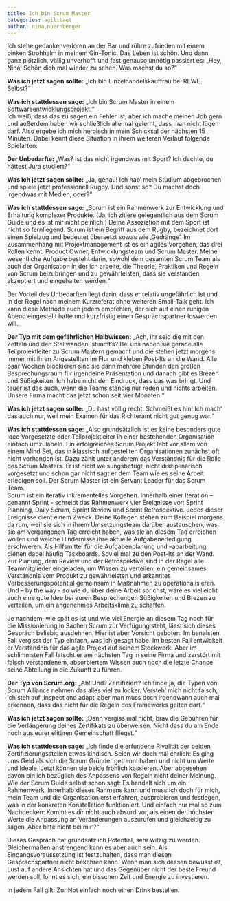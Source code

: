 ```yaml
---
title: Ich bin Scrum Master
categories: agilitaet
author: nina.nuernberger
---
```


Ich stehe gedankenverloren an der Bar und rühre zufrieden mit einem pinken Strohhalm in meinem Gin-Tonic. Das Leben ist schön. Und dann, ganz plötzlich, völlig unverhofft und fast genauso unnötig passiert es: „Hey, Nina! Schön dich mal wieder zu sehen. Was machst du so?“

**Was ich jetzt sagen sollte:** „Ich bin Einzelhandelskauffrau bei REWE. Selbst?“

**Was ich stattdessen sage:** „Ich bin Scrum Master in einem Softwareentwicklungsprojekt.“    
Ich weiß, dass das zu sagen ein Fehler ist, aber ich mache meinen Job gern und außerdem haben wir schließlich alle mal gelernt, dass man nicht lügen darf. Also ergebe ich mich heroisch in mein Schicksal der nächsten 15 Minuten. Dabei kennt diese Situation in ihrem weiteren Verlauf folgende Spielarten:

**Der Unbedarfte:** „Was? Ist das nicht irgendwas mit Sport? Ich dachte, du hättest Jura studiert?“

**Was ich jetzt sagen sollte:** „Ja, genau! Ich hab‘ mein Studium abgebrochen und spiele jetzt professionell Rugby. Und sonst so? Du machst doch irgendwas mit Medien, oder?“

**Was ich stattdessen sage:** „Scrum ist ein Rahmenwerk zur Entwicklung und Erhaltung komplexer Produkte. (Ja, ich zitiere gelegentlich aus dem Scrum Guide und es ist mir nicht peinlich.) Deine Assoziation mit dem Sport ist nicht so fernliegend. Scrum ist ein Begriff aus dem Rugby, bezeichnet dort einen Spielzug und bedeutet übersetzt sowas wie ‚Gedränge‘. Im Zusammenhang mit Projektmanagement ist es ein agiles Vorgehen, das drei Rollen kennt: Product Owner, Entwicklungsteam und Scrum Master. Meine wesentliche Aufgabe besteht darin, sowohl dem gesamten Scrum Team als auch der Organisation in der ich arbeite, die Theorie, Praktiken und Regeln von Scrum beizubringen und zu gewährleisten, dass sie verstanden, akzeptiert und eingehalten werden.“

Der Vorteil des Unbedarften liegt darin, dass er relativ ungefährlich ist und in der Regel nach meinem Kurzreferat ohne weiteren Small-Talk geht. Ich kann diese Methode auch jedem empfehlen, der sich auf einen ruhigen Abend eingestellt hatte und kurzfristig einen Gesprächspartner loswerden will.

**Der Typ mit dem gefährlichen Halbwissen:** „Ach, ihr seid die mit den Zetteln und den Stellwänden, stimmt’s? Bei uns haben sie gerade alle Teilprojektleiter zu Scrum Mastern gemacht und die stehen jetzt morgens immer mit ihren Angestellten im Flur und kleben Post-Its an die Wand. Alle paar Wochen blockieren sind sie dann mehrere Stunden den großen Besprechungsraum für irgendeine Präsentation und danach gibt es Brezen und Süßigkeiten. Ich habe nicht den Eindruck, dass das was bringt. Und teuer ist das auch, wenn die Teams ständig nur reden und nichts arbeiten. Unsere Firma macht das jetzt schon seit vier Monaten.“

**Was ich jetzt sagen sollte:** „Du hast völlig recht. Schmeißt es hin! Ich mach‘ das auch nur, weil mein Examen für das Richteramt nicht gut genug war.“

**Was ich stattdessen sage:** „Also grundsätzlich ist es keine besonders gute Idee Vorgesetzte oder Teilprojektleiter in einer bestehenden Organisation einfach umzulabeln. Ein erfolgreiches Scrum Projekt lebt vor allem von einem Mind Set, das in klassisch aufgestellten Organisationen zunächst oft nicht vorhanden ist. Dazu zählt unter anderem das Verständnis für die Rolle des Scrum Masters. Er ist nicht weisungsbefugt, nicht disziplinarisch vorgesetzt und schon gar nicht sagt er dem Team wie es seine Arbeit erledigen soll. Der Scrum Master ist ein Servant Leader für das Scrum Team.    
Scrum ist ein iterativ inkrementelles Vorgehen. Innerhalb einer Iteration – genannt Sprint - schreibt das Rahmenwerk vier Ereignisse vor: Sprint Planning, Daily Scrum, Sprint Review und Sprint Retrospektive. Jedes dieser Ereignisse dient einem Zweck. Deine Kollegen stehen zum Beispiel morgens da rum, weil sie sich in ihrem Umsetzungsteam darüber austauschen, was sie am vergangenen Tag erreicht haben, was sie an diesem Tag erreichen wollen und welche Hindernisse ihre aktuelle Aufgabenerledigung erschweren. Als Hilfsmittel für die Aufgabenplanung und –abarbeitung dienen dabei häufig Taskboards. Soviel mal zu den Post-Its  an der Wand. Zur Planung, dem Review und der Retrospektive sind in der Regel alle Teammitglieder eingeladen, um Wissen zu verteilen, ein gemeinsames Verständnis vom Produkt zu gewährleisten und erkanntes Verbesserungspotential gemeinsam in Maßnahmen zu operationalisieren.    
Und – by the way - so wie du über deine Arbeit sprichst, wäre es vielleicht auch eine gute Idee bei euren Besprechungen Süßigkeiten und Brezen zu verteilen, um ein angenehmes Arbeitsklima zu schaffen.

Je nachdem, wie spät es ist und wie viel Energie an diesem Tag noch für die Missionierung in Sachen Scrum zur Verfügung steht, lässt sich dieses Gespräch beliebig ausdehnen. Hier ist aber Vorsicht geboten: Im banalsten Fall vergisst der Typ einfach, was ich gesagt habe. Im besten Fall entwickelt er Verständnis für das agile Projekt auf seinem Stockwerk. Aber im schlimmsten Fall latscht er am nächsten Tag in seine Firma und zerstört mit falsch verstandenem, absorbiertem Wissen auch noch die letzte Chance seine Abteilung in die Zukunft zu führen.

**Der Typ von Scrum.org:** „Ah! Und? Zertifiziert? Ich finde ja, die Typen von Scrum  Alliance nehmen das alles viel zu locker. Versteh‘ mich nicht falsch, ich steh auf ‚Inspect and adapt‘ aber man muss doch irgendwann auch mal erkennen, dass das nicht für die Regeln des Frameworks gelten darf.“

**Was ich jetzt sagen sollte:** „Dann vergiss mal nicht, brav die Gebühren für die Verlängerung deines Zertifikats zu überweisen. Nicht dass du am Ende noch aus eurer elitären Gemeinschaft fliegst.“

**Was ich stattdessen sage:** „Ich finde die erfundene Rivalität der beiden Zertifizierungsstellen etwas kindisch. Seien wir doch mal ehrlich: Es ging ums Geld als sich die Scrum Gründer getrennt haben und nicht um Werte und Ideale. Jetzt können sie beide fröhlich kassieren. Aber abgesehen davon bin ich bezüglich des Anpassens von Regeln nicht deiner Meinung. Wie der Scrum Guide selbst schon sagt: Es handelt sich um ein Rahmenwerk. Innerhalb dieses Rahmens kann und muss ich doch für mich, mein Team und die Organisation erst erfahren, ausprobieren und festlegen, was in der konkreten Konstellation funktioniert. Und einfach nur mal so zum Nachdenken: Kommt es dir nicht auch absurd vor, als einen der höchsten Werte die Anpassung an Veränderungen auszurufen und gleichzeitig zu sagen ‚Aber bitte nicht bei mir‘?“

Dieses Gespräch hat grundsätzlich Potential, sehr witzig zu werden. Gleichermaßen anstrengend kann es aber auch sein. Als Eingangsvoraussetzung ist festzuhalten, dass man diesen Gesprächspartner nicht bekehren kann. Wenn man sich dessen bewusst ist, Lust auf andere Ansichten hat und das Gegenüber nicht der beste Freund werden soll, lohnt es sich, ein bisschen Zeit und Energie zu investieren.

In jedem Fall gilt: Zur Not einfach noch einen Drink bestellen.
